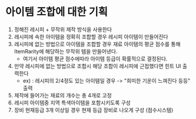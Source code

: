 # 아이템 조합에 대한 기획
1. 정해진 레시피 + 무작위 제작 방식을 사용한다
2. 레시피에 속한 아이템을 정확히 조합할 경우 레시피 아이템이 만들어진다
3. 레시피에 없는 방법으로 아이템을 조합할 경우 재료 아이템의 평균 점수를 통해 ItemRarity에 해당하는 무작위 템을 만들어낸다.
   - 여기서 아이템 평균 점수에따라 아이템 등급이 확률적으로 결정된다.
4. 만약 레시피에 없는 방법으로 조합시 해당 조합이 레시피에 근접했다면 힌트 UI 출력한다
   - ex) : 레시피의 2/4정도 있는 아이템일 경우 -> "희미한 기운이 느껴진다 등등" 출력
5. 제작에 들어가는 재료의 개수는 총 4개로 고정
6. 레시피 아이템중 지역 특색아이템을 포함시키도록 구성
7. 장비 현재등급 3개 이상일 경우 현재 등급 장비로 나오게 구성 (점수시스템)